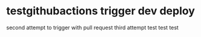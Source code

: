 # testgithubactions trigger dev deploy
second attempt to trigger with pull request
third attempt test
test
test
